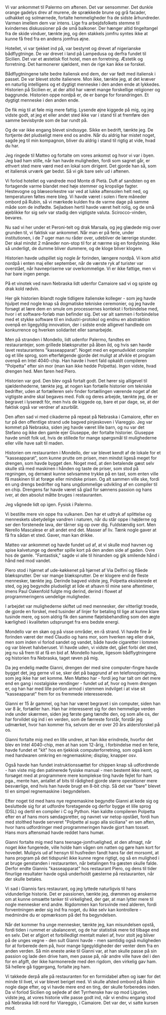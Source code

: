 [//]: # "title: Polpetta compileren på stranden i Mondello."
[//]: # "slug: polpetta-compileren-pa-stranden-i-mondello"
[//]: # "pubDate: 2/4/2024 12:01"
[//]: # "lastModified: 3/4/2024 13:07"
[//]: # "excerpt: "
[//]: # "categories: software"
[//]: # "isPublished: true"


Vi var ankommet til Palermo om aftenen. Det var sensommer. Det dunkle orange gadelys drev af murene, de sprækkede brune og grå facader, udhakket og solmørnede, fortalte hemmeligheder fra de sidste århundreder. Varmen imellem dem var intens. Lige fra arbejdsfolkets stemme til kvindernes diskussioner på de små balkoner. Der hænger altid tingeltangel fra de skide vinduer, tænkte jeg, og den stakkels jomfru syntes ikke at kunne få fred fra en andens jomfrus øjne.

Hotellet, vi var tjekket ind på, var bestyret og drevet af nigerianske bådflygtninge. De var drevet i land på Lampedusa og derfra fundet til Sicilien. Det var et æstetisk flot hotel, men en forretning. Æstetik og forretning. Det harmonerer sjældent, men de rige kan ikke se forskel.

Bådflygtningene talte bedre italiensk end dem, der var født med italiensk i passet. De var blevet stolte italienere. Mon ikke, tænkte jeg, at det kræver en naturlig intelligens og et dygtigt menneske i den anden ende at lykkedes. Historien på Sicilien er, at der altid har været mange forskellige religioner og baggrunde. Historien oppe nordpå er, de er bange for forandringen. Et dygtigt menneske i den anden ende.

De fik mig til at føle mig mere fattig. Lysende øjne kiggede på mig, og jeg vidste godt, at jeg et eller andet sted ikke var i stand til at fremføre den samme bevisbyrde som de bar rundt på.

Og de var ikke engang blevet sindssyge. Sikke en bedrift, tænkte jeg. De fortjente det pludseligt mere end os andre. Når du aldrig har mistet noget, sagde jeg til min kompagnon, bliver du aldrig i stand til rigtig at vide, hvad du har.

Jeg ringede til Matteo og fortalte om vores ankomst og hvor vi var i byen. Jeg bad ham stille, når han havde muligheden, fordi som sagnet går, er ethvert sted mere værd med en lokal som dirigent. Det gjorde han så, som et italiensk urværk gør bedst. Så vi gik bare selv ud i aftenen.

Vi forlod hotellet og vandrede mod Monte di Pietà. Duft af sandsten og en fortagende varme blandet med høje stemmer og kropslige fagter. Hestevogne og blæseorkestre var ved at lukke aftensolen helt ned, og temperaturen føltes mere bleg. Vi havde været i solen i flere måneder ombord på Rubin, så vi mærkede kulden fra de varme dage på samme måde som de indfødte. Sejladsen hertil havde været helt rolig, og de små øjeblikke for sig selv var stadig den vigtigste valuta. Scirocco-vinden, bevares.

Nu sad vi her under et Peroni-telt og drak Marsala, og jeg glædede mig over grunden til, vi faktisk var ankommet. Når man er på ferie, under institutionen, i de 7 uger man nu råder over, udebliver de lærerige stunder. Der skal mindst 2 måneder non-stop til for at nærme sig en fordybning. Ikke så underligt, de dumme bliver dummere, og de kloge bliver klogere.

Historien havde udspillet sig nogle år forinden, længere nordpå. Vi kom altid nordpå i enten maj eller september, når de værste ryk af turister var overstået, når havnepriserne var overkommelige. Vi er ikke fattige, men vi har bare ingen penge.

På et vinotek ved navn Nebraska lidt udenfor Camaiore sad vi og spiste og drak kold rødvin.

Her gik historien iblandt nogle tidligere italienske kolleger - som jeg havde hjulpet med nogle knap så dogmatiske tekniske ceremonier, og jeg havde forsøgt at lære dem en smule om processernes kontekst i forbindelse med, hvor i et software-forløb man befinder sig. Det var alt sammen i forbindelse med et stykke software til en industri-protokol og endnu en abstraktion ovenpå en ligegyldig innovation, der i sidste ende alligevel handlede om konkurrence og hverken solidaritet eller samarbejde.

Men på stranden i Mondello, lidt udenfor Palermo, fandtes en restaurantejer, som grillede blæksprutter på åben ild, og hvis søn havde lavet restaurantens "kasseapparat". Noget med en egenudviklet compiler og et lille sprog, som efterfølgende gjorde det muligt at afvikle et program ovenpå en Intel 4040-chip. Han havde i hvert fald opkaldt compileren "Polpetta" efter sin mor (man kan ikke hedde Polpetta). Ingen vidste, hvad drengen hed. Men faren hed Piero.

Historien var god. Den blev også fortalt godt. Det hører sig alligevel til sjældenhederne, tænkte jeg, at nogen kan fortælle historier om tekniske bedrifter, uden at fortælleren selv finder fortællingen værende noget af det vigtigste andre skal begaves med. Folk og deres arbejde, tænkte jeg, de er begravet i lyserødt fór, men hvis de kiggede op, bare et par dage, se, at der faktisk også var verdner af azurblåt.

Den aften sad vi med cikaderne på repeat på Nebraska i Camaiore, efter en tur på den offentlige strand ude bagved pinjeskoven i Viareggio. Jeg var kommet på Nebraska, siden jeg havde været lille barn, og nu var det Stefano og ikke den gamle ejer Giuseppe, der fortalte historier. Giuseppe havde smidt folk ud, hvis de stillede for mange spørgsmål til mulighederne eller ville have salt til maden.

Historien om restauranten i Mondello, der var blevet kendt af de lokale for et "kasseapparat", som kunne prutte om prisen, men mindst ligeså meget for drengen, som havde bygget den. Noget med, at den betalende gæst selv skulle stå med maskinen i hånden og taste de priser, som stod på regningen, og dernæst kunne selvsamme trykke på en tast, som enten ville få maskinen til at forøge eller mindske prisen. Og alt sammen ville ske, fordi en ung drengs bedrifter og hans ungdommelige udvikling af en compiler til en chip. Drengens far havde været så glad for sønnens passion og hans iver, at den absolut måtte bruges i restauranten.

Jeg vågnede lidt op igen. Fysisk i Palermo.

Vi bestilte mere vin oppe fra vulkanen. Den har et udtryk af splittelse og menneskets ubetydelige vandren i naturen, når du står oppe i højderne og ser den forstenede lava, der tårner sig op over dig. Fuldstændig sort. Men Nerello Mascalese er alt andet end det. Masser af liv. Tænk nogle gaver at få fra sådan et sted. Gaver, man kan drikke.

Matteo var ankommet og havde fundet ud af, at vi skulle mod havnen og spise kalvetunge og derefter spille kort på den anden side af gaden. Ovre hos de gamle. "Fantastisk," sagde vi alle til hinanden og gik smilende hånd i hånd ned mod vandet.

Piero stod i hjørnet af ude-køkkenet på hjørnet af Via Delfini og flåede blæksprutter. Der var mange blæksprutter. De er klogere end de fleste mennesker, tænkte jeg. Derinde bagved vidste jeg, Polpetta eksisterede et sted, og jeg begyndte pludseligt at lide et afsavn til mine sene aftentimer, imens Paul Oakenfold fulgte mig derind, derind i flowet af programmeringens uendelige muligheder. 

I arbejdet var mulighederne skiftet ud med mennesker, der vitterligt troede, de gjorde en forskel, med tusinder af linjer for betaling til lige at kunne klare tusinde mere, og som aldrig fik den samme fløjelsbehandling som den ægte kærlighed i kvaliteten udsprunget fra ens bedste energi.

Mondello var en skøn og på visse områder, en rå strand. Vi havde fire år forinden været der med Claudio og hans mor, som hverken røg eller drak, men som inden vi forlod sandet og vandet, både havde cigaretter i lommen og var blevet halvberuset. Vi havde uden, vi vidste det, gået forbi det sted, jeg nu så frem til at få en bid af. Mondello havde, ligesom bådflygtningene og historien fra Nebraska, taget røven på mig.

Da jeg endelig mødte Gianni, drengen der med sine computer-fingre havde bygget det, jeg gerne vil se, sker det på baggrund af en telefonopringning, som jeg ikke har set komme. Men Matteo har - fordi jeg har talt om det mere end en gang i nostalgiske vendinger - fundet ud af, hvor og hvem drengen er, og han har med lille portion armod i stemmen indvilget i at vise sit "kasseapparat" frem for os fremmede interesserede.

Gianni er 15 år gammel, og han har været begravet i sin computer, siden han var 8 år, fortæller han. Han har interesseret sig for den hemmelige verden inde under skærmen, siden jeg første gang tændte den, og som alle os, der har forvildet sig ind i en verden, som de færreste forstår, forstår jeg udmærket, hvor han kommer fra, selvom der er over 20 års aldersforskel på os.

Gianni fortalte mig med en lille undren, at han ikke erindrede, hvorfor det blev en Intel 4040-chip, men at han som 12-årig, i forbindelse med en ferie, havde fundet et "kit" hos en tjekkisk computerforretning, som også kom med hardwaren omkring en regnemaskine; display, knapper osv. 

Også havde han fundet instruktionssættet for chippen knap så udfordrende - han viste mig den patinerede fysiske manual - men bestemt ikke nemt, og forsøget med at programmere mere komplekse ting havde fejlet for ham pga., mente han, antallet af bits til rådighed gjorde større operationer mere besværlige, end hvis han havde brugt en 8-bit chip. Så det var "bare" blevet til en simpel regnemaskine i begyndelsen.

Efter noget tid med hans nye regnemaskine begyndte Gianni at kede sig og besluttede sig for at udfordre foretagende og derfor bygge et lille sprog (DSL) og dertil en compiler i C og Python. Han kaldte compileren Polpetta efter en af hans mors søndagsretter, og navnet var netop opstået, fordi hun med stolthed havde serveret "Polpette al sugo alla siciliana" en sen aften, hvor hans udfordringer med programmeringen havde gjort ham tosset. Hans mors aftensmad havde reddet hans humør.

Gianni fortalte mig med hans teenage-jomfruelighed, at den afmagt, når noget ikke fungerede, ville holde ham vågen om natten og gøre ham kort for  hovedet. Muligvis ud af hensyn til husfreden fandt hans far det morsomt, at hans program på det tidspunkt ikke kunne regne rigtigt, og så en mulighed i at bruge genstanden i restauranten, når betalingen fra gæsten skulle falde. Derfor endte Giannis "kasseapparat" hos restaurant Piero, og dens til tider finurlige resultater havde også underholdt gæsterne på restauranten, når der skulle betales.

Vi sad i Giannis fars restaurant, og jeg lyttede naturligvis til hans vidunderlige historie. Det er passionen, tænkte jeg, drømmen og ønskerne om at kunne omsætte tanker til virkelighed, der gør, at man lytter mere til nogle mennesker end andre. Rigdommen kan forsvinde med alderen, fordi forventningen æder sig ind fra noget, du ikke selv kan kontrollere - medmindre du er opmærksom på det fra begyndelsen.

Når det kommer fra unge mennesker, tænkte jeg, kan misundelsen opstå, fordi tiden i rummet er ubalanceret, og de har statistisk mere tid tilbage end en selv. Det er afgjort et forbilledligt mentalt maleri af, hvor stolt jeg bliver på de unges vegne - den sult Gianni havde - men samtidig også muligheden for at forberede dem på, hvor mange ligegyldigheder der venter dem fra en anden verden. Så min eneste anke til Gianni var, at han skulle passe på sin passion og lade den drive ham, men passe på, når andre ville have del i den for en afgift, der ikke harmonerede med den rigdom, den virkelig gav ham. Så hellere gå tiggergang, fortalte jeg ham.

Vi takkede derpå alle på restauranten for en formidabel aften og især for det minde til livet, vi var blevet beriget med. Vi skulle afsted ombord på Rubin nogle dage efter, og vi havde mere end en ting, der skulle forberedes inden. Da vi forlod Sicilien og sejlede af det Tyrrhenske hav op mod Ligurien, vidste jeg, at vores historie ville passe godt ind, når vi endnu engang stod på Nebraska lidt nord for Viareggio, i Camaiore. Det var der, vi satte kursen mod.
